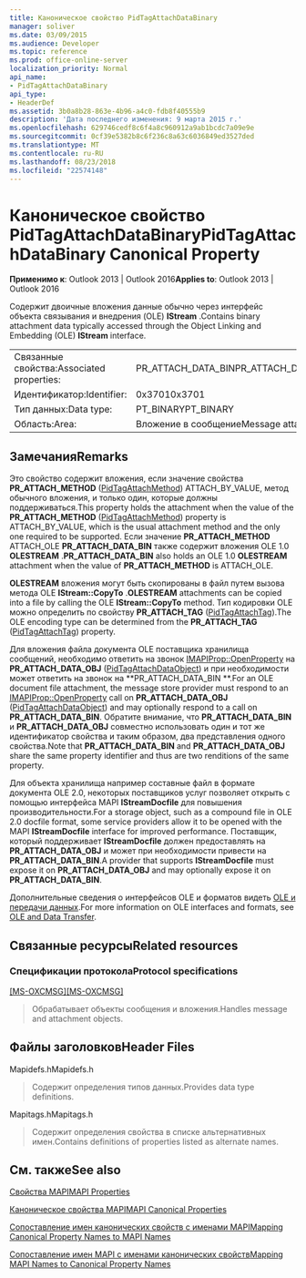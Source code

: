 ```yaml
---
title: Каноническое свойство PidTagAttachDataBinary
manager: soliver
ms.date: 03/09/2015
ms.audience: Developer
ms.topic: reference
ms.prod: office-online-server
localization_priority: Normal
api_name:
- PidTagAttachDataBinary
api_type:
- HeaderDef
ms.assetid: 3b0a8b28-863e-4b96-a4c0-fdb8f40555b9
description: 'Дата последнего изменения: 9 марта 2015 г.'
ms.openlocfilehash: 629746cedf8c6f4a8c960912a9ab1bcdc7a09e9e
ms.sourcegitcommit: 0cf39e5382b8c6f236c8a63c6036849ed3527ded
ms.translationtype: MT
ms.contentlocale: ru-RU
ms.lasthandoff: 08/23/2018
ms.locfileid: "22574148"
---
```

# <a name="pidtagattachdatabinary-canonical-property"></a><span data-ttu-id="16487-103">Каноническое свойство PidTagAttachDataBinary</span><span class="sxs-lookup"><span data-stu-id="16487-103">PidTagAttachDataBinary Canonical Property</span></span>

  
  
<span data-ttu-id="16487-104">**Применимо к**: Outlook 2013 | Outlook 2016</span><span class="sxs-lookup"><span data-stu-id="16487-104">**Applies to**: Outlook 2013 | Outlook 2016</span></span> 
  
<span data-ttu-id="16487-105">Содержит двоичные вложения данные обычно через интерфейс объекта связывания и внедрения (OLE) **IStream** .</span><span class="sxs-lookup"><span data-stu-id="16487-105">Contains binary attachment data typically accessed through the Object Linking and Embedding (OLE) **IStream** interface.</span></span> 
  
|||
|:-----|:-----|
|<span data-ttu-id="16487-106">Связанные свойства:</span><span class="sxs-lookup"><span data-stu-id="16487-106">Associated properties:</span></span>  <br/> |<span data-ttu-id="16487-107">PR_ATTACH_DATA_BIN</span><span class="sxs-lookup"><span data-stu-id="16487-107">PR_ATTACH_DATA_BIN</span></span>  <br/> |
|<span data-ttu-id="16487-108">Идентификатор:</span><span class="sxs-lookup"><span data-stu-id="16487-108">Identifier:</span></span>  <br/> |<span data-ttu-id="16487-109">0x3701</span><span class="sxs-lookup"><span data-stu-id="16487-109">0x3701</span></span>  <br/> |
|<span data-ttu-id="16487-110">Тип данных:</span><span class="sxs-lookup"><span data-stu-id="16487-110">Data type:</span></span>  <br/> |<span data-ttu-id="16487-111">PT_BINARY</span><span class="sxs-lookup"><span data-stu-id="16487-111">PT_BINARY</span></span>  <br/> |
|<span data-ttu-id="16487-112">Область:</span><span class="sxs-lookup"><span data-stu-id="16487-112">Area:</span></span>  <br/> |<span data-ttu-id="16487-113">Вложение в сообщение</span><span class="sxs-lookup"><span data-stu-id="16487-113">Message attachment</span></span>  <br/> |
   
## <a name="remarks"></a><span data-ttu-id="16487-114">Замечания</span><span class="sxs-lookup"><span data-stu-id="16487-114">Remarks</span></span>

<span data-ttu-id="16487-115">Это свойство содержит вложения, если значение свойства **PR_ATTACH_METHOD** ([PidTagAttachMethod](pidtagattachmethod-canonical-property.md)) ATTACH_BY_VALUE, метод обычного вложения, и только один, которые должны поддерживаться.</span><span class="sxs-lookup"><span data-stu-id="16487-115">This property holds the attachment when the value of the **PR_ATTACH_METHOD** ([PidTagAttachMethod](pidtagattachmethod-canonical-property.md)) property is ATTACH_BY_VALUE, which is the usual attachment method and the only one required to be supported.</span></span> <span data-ttu-id="16487-116">Если значение **PR_ATTACH_METHOD** ATTACH_OLE **PR_ATTACH_DATA_BIN** также содержит вложения OLE 1.0 **OLESTREAM** .</span><span class="sxs-lookup"><span data-stu-id="16487-116">**PR_ATTACH_DATA_BIN** also holds an OLE 1.0 **OLESTREAM** attachment when the value of **PR_ATTACH_METHOD** is ATTACH_OLE.</span></span> 
  
 <span data-ttu-id="16487-117">**OLESTREAM** вложения могут быть скопированы в файл путем вызова метода OLE **IStream::CopyTo** .</span><span class="sxs-lookup"><span data-stu-id="16487-117">**OLESTREAM** attachments can be copied into a file by calling the OLE **IStream::CopyTo** method.</span></span> <span data-ttu-id="16487-118">Тип кодировки OLE можно определить по свойству **PR_ATTACH_TAG** ([PidTagAttachTag](pidtagattachtag-canonical-property.md)).</span><span class="sxs-lookup"><span data-stu-id="16487-118">The OLE encoding type can be determined from the **PR_ATTACH_TAG** ([PidTagAttachTag](pidtagattachtag-canonical-property.md)) property.</span></span> 
  
<span data-ttu-id="16487-119">Для вложения файла документа OLE поставщика хранилища сообщений, необходимо ответить на звонок [IMAPIProp::OpenProperty](imapiprop-openproperty.md) на **PR_ATTACH_DATA_OBJ** ([PidTagAttachDataObject](pidtagattachdataobject-canonical-property.md)) и при необходимости может ответить на звонок на **PR_ATTACH_DATA_BIN **.</span><span class="sxs-lookup"><span data-stu-id="16487-119">For an OLE document file attachment, the message store provider must respond to an [IMAPIProp::OpenProperty](imapiprop-openproperty.md) call on **PR_ATTACH_DATA_OBJ** ([PidTagAttachDataObject](pidtagattachdataobject-canonical-property.md)) and may optionally respond to a call on **PR_ATTACH_DATA_BIN**.</span></span> <span data-ttu-id="16487-120">Обратите внимание, что **PR_ATTACH_DATA_BIN** и **PR_ATTACH_DATA_OBJ** совместно использовать один и тот же идентификатор свойства и таким образом, два представления одного свойства.</span><span class="sxs-lookup"><span data-stu-id="16487-120">Note that **PR_ATTACH_DATA_BIN** and **PR_ATTACH_DATA_OBJ** share the same property identifier and thus are two renditions of the same property.</span></span> 
  
<span data-ttu-id="16487-121">Для объекта хранилища например составные файл в формате документа OLE 2.0, некоторых поставщиков услуг позволяет открыть с помощью интерфейса MAPI **IStreamDocfile** для повышения производительности.</span><span class="sxs-lookup"><span data-stu-id="16487-121">For a storage object, such as a compound file in OLE 2.0 docfile format, some service providers allow it to be opened with the MAPI **IStreamDocfile** interface for improved performance.</span></span> <span data-ttu-id="16487-122">Поставщик, который поддерживает **IStreamDocfile** должен предоставлять на **PR_ATTACH_DATA_OBJ** и может при необходимости привести на **PR_ATTACH_DATA_BIN**.</span><span class="sxs-lookup"><span data-stu-id="16487-122">A provider that supports **IStreamDocfile** must expose it on **PR_ATTACH_DATA_OBJ** and may optionally expose it on **PR_ATTACH_DATA_BIN**.</span></span> 
  
<span data-ttu-id="16487-123">Дополнительные сведения о интерфейсов OLE и форматов видеть [OLE и передачи данных](http://msdn.microsoft.com/library/d4a57956-37ba-44ca-8efc-bf617ad5e77b.aspx).</span><span class="sxs-lookup"><span data-stu-id="16487-123">For more information on OLE interfaces and formats, see [OLE and Data Transfer](http://msdn.microsoft.com/library/d4a57956-37ba-44ca-8efc-bf617ad5e77b.aspx).</span></span> 
  
## <a name="related-resources"></a><span data-ttu-id="16487-124">Связанные ресурсы</span><span class="sxs-lookup"><span data-stu-id="16487-124">Related resources</span></span>

### <a name="protocol-specifications"></a><span data-ttu-id="16487-125">Спецификации протокола</span><span class="sxs-lookup"><span data-stu-id="16487-125">Protocol specifications</span></span>

<span data-ttu-id="16487-126">[[MS-OXCMSG]](http://msdn.microsoft.com/library/7fd7ec40-deec-4c06-9493-1bc06b349682%28Office.15%29.aspx)</span><span class="sxs-lookup"><span data-stu-id="16487-126">[[MS-OXCMSG]](http://msdn.microsoft.com/library/7fd7ec40-deec-4c06-9493-1bc06b349682%28Office.15%29.aspx)</span></span>
  
> <span data-ttu-id="16487-127">Обрабатывает объекты сообщения и вложения.</span><span class="sxs-lookup"><span data-stu-id="16487-127">Handles message and attachment objects.</span></span>
    
## <a name="header-files"></a><span data-ttu-id="16487-128">Файлы заголовков</span><span class="sxs-lookup"><span data-stu-id="16487-128">Header Files</span></span>

<span data-ttu-id="16487-129">Mapidefs.h</span><span class="sxs-lookup"><span data-stu-id="16487-129">Mapidefs.h</span></span>
  
> <span data-ttu-id="16487-130">Содержит определения типов данных.</span><span class="sxs-lookup"><span data-stu-id="16487-130">Provides data type definitions.</span></span>
    
<span data-ttu-id="16487-131">Mapitags.h</span><span class="sxs-lookup"><span data-stu-id="16487-131">Mapitags.h</span></span>
  
> <span data-ttu-id="16487-132">Содержит определения свойства в списке альтернативных имен.</span><span class="sxs-lookup"><span data-stu-id="16487-132">Contains definitions of properties listed as alternate names.</span></span>
    
## <a name="see-also"></a><span data-ttu-id="16487-133">См. также</span><span class="sxs-lookup"><span data-stu-id="16487-133">See also</span></span>



[<span data-ttu-id="16487-134">Свойства MAPI</span><span class="sxs-lookup"><span data-stu-id="16487-134">MAPI Properties</span></span>](mapi-properties.md)
  
[<span data-ttu-id="16487-135">Каноническое свойства MAPI</span><span class="sxs-lookup"><span data-stu-id="16487-135">MAPI Canonical Properties</span></span>](mapi-canonical-properties.md)
  
[<span data-ttu-id="16487-136">Сопоставление имен канонических свойств с именами MAPI</span><span class="sxs-lookup"><span data-stu-id="16487-136">Mapping Canonical Property Names to MAPI Names</span></span>](mapping-canonical-property-names-to-mapi-names.md)
  
[<span data-ttu-id="16487-137">Сопоставление имен MAPI с именами канонических свойств</span><span class="sxs-lookup"><span data-stu-id="16487-137">Mapping MAPI Names to Canonical Property Names</span></span>](mapping-mapi-names-to-canonical-property-names.md)

